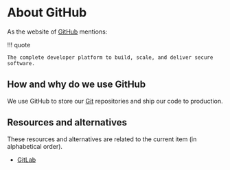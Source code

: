 # About GitHub

As the website of [GitHub](https://github.com/about) mentions:

!!! quote

    The complete developer platform to build, scale, and deliver secure software.

## How and why do we use GitHub

We use GitHub to store our [Git](../about-git/index.md) repositories and ship
our code to production.

## Resources and alternatives

These resources and alternatives are related to the current item (in
alphabetical order).

- [GitLab](https://gitlab.com/)
